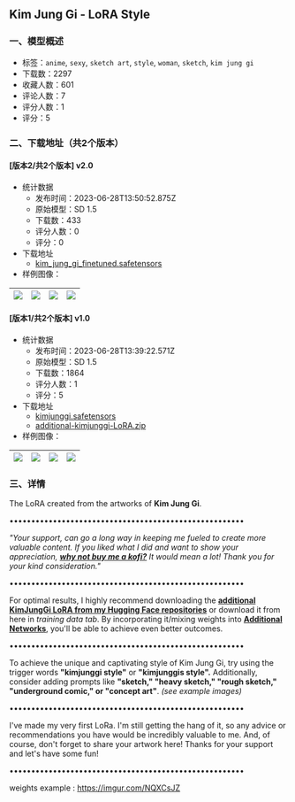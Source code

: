 ## Kim Jung Gi - LoRA Style
### 一、模型概述

- 标签：`anime`, `sexy`, `sketch art`, `style`, `woman`, `sketch`, `kim jung gi`
- 下载数：2297
- 收藏人数：601
- 评论人数：7
- 评分人数：1
- 评分：5

### 二、下载地址（共2个版本）

#### [版本2/共2个版本] v2.0

- 统计数据
  - 发布时间：2023-06-28T13:50:52.875Z
  - 原始模型：SD 1.5
  - 下载数：433
  - 评分人数：0
  - 评分：0
- 下载地址
  - [kim_jung_gi_finetuned.safetensors](https://civitai.com/api/download/models/105888)
- 样例图像：

| <img src="https://image.civitai.com/xG1nkqKTMzGDvpLrqFT7WA/989eb89e-c9ec-4850-a046-a061a150c00d/width=450/1321723.jpeg" /> | <img src="https://image.civitai.com/xG1nkqKTMzGDvpLrqFT7WA/16c46a75-dcbf-497a-a19b-f80d60f1610d/width=450/1321734.jpeg" /> | <img src="https://image.civitai.com/xG1nkqKTMzGDvpLrqFT7WA/8c918d43-1361-4bd4-8b3c-1d86bd34b336/width=450/1321626.jpeg" /> | <img src="https://image.civitai.com/xG1nkqKTMzGDvpLrqFT7WA/f0131be5-e343-451d-a1b9-c72bb56b732e/width=450/1321934.jpeg" /> |
| ---- | ---- | ---- | ---- |

#### [版本1/共2个版本] v1.0

- 统计数据
  - 发布时间：2023-06-28T13:39:22.571Z
  - 原始模型：SD 1.5
  - 下载数：1864
  - 评分人数：1
  - 评分：5
- 下载地址
  - [kimjunggi.safetensors](https://civitai.com/api/download/models/39720)
  - [additional-kimjunggi-LoRA.zip](https://civitai.com/api/download/models/39720?type=Training%20Data)
- 样例图像：

| <img src="https://image.civitai.com/xG1nkqKTMzGDvpLrqFT7WA/40c816da-cfe9-46d5-2083-ee9de1c65600/width=450/440895.jpeg" /> | <img src="https://image.civitai.com/xG1nkqKTMzGDvpLrqFT7WA/fd3fcfa9-7181-4ace-121b-5fdf05d23c00/width=450/440957.jpeg" /> | <img src="https://image.civitai.com/xG1nkqKTMzGDvpLrqFT7WA/d5088ebb-af74-4bbb-997a-d528cf076100/width=450/440802.jpeg" /> | <img src="https://image.civitai.com/xG1nkqKTMzGDvpLrqFT7WA/05be238e-a8a6-4fde-8356-7484ed93c800/width=450/440079.jpeg" /> |
| ---- | ---- | ---- | ---- |


### 三、详情
<p>The LoRA created from the artworks of <strong>Kim Jung Gi</strong>.</p><p>••••••••••••••••••••••••••••••••••••••••••••••••••••••</p><p><em>"Your support, can go a long way in keeping me fueled to create more valuable content. If you liked what I did and want to show your appreciation, </em><a target="_blank" rel="ugc" href="https://ko-fi.com/sevunx"><strong><em>why not buy me a kofi?</em></strong></a><em> It would mean a lot! Thank you for your kind consideration."</em></p><p>••••••••••••••••••••••••••••••••••••••••••••••••••••••</p><p>For optimal results, I highly recommend downloading the <a target="_blank" rel="ugc" href="https://huggingface.co/SEVUNX/Lora/tree/main"><strong>additional KimJungGi LoRA from my Hugging Face repositories</strong></a> or download it from here in <em>training data tab</em>. By incorporating it/mixing weights into <a target="_blank" rel="ugc" href="https://github.com/kohya-ss/sd-webui-additional-networks"><strong>Additional Networks</strong></a>, you'll be able to achieve even better outcomes.</p><p>••••••••••••••••••••••••••••••••••••••••••••••••••••••</p><p>To achieve the unique and captivating style of Kim Jung Gi, try using the trigger words <strong>"kimjunggi style"</strong> or <strong>"kimjunggis style".</strong> Additionally, consider adding prompts like <strong>"sketch," "heavy sketch," "rough sketch," "underground comic," or "concept art"</strong>. <em>(see example images)</em></p><p>••••••••••••••••••••••••••••••••••••••••••••••••••••••</p><p>I've made my very first LoRa. I'm still getting the hang of it, so any advice or recommendations you have would be incredibly valuable to me. And, of course, don't forget to share your artwork here! Thanks for your support and let's have some fun!</p><p>••••••••••••••••••••••••••••••••••••••••••••••••••••••</p><p>weights example : <a target="_blank" rel="ugc" href="https://imgur.com/NQXCsJZ">https://imgur.com/NQXCsJZ</a></p>